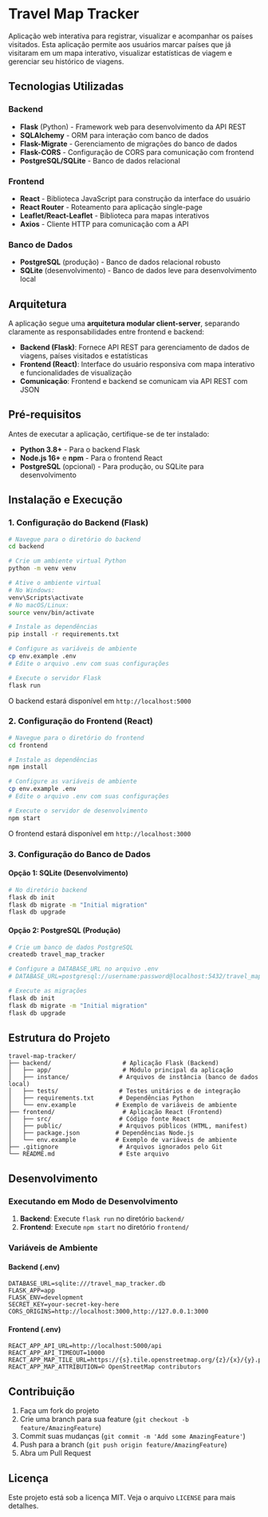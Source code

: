 # Travel Map Tracker

Aplicação web interativa para registrar, visualizar e acompanhar os países visitados. Esta aplicação permite aos usuários marcar países que já visitaram em um mapa interativo, visualizar estatísticas de viagem e gerenciar seu histórico de viagens.

## Tecnologias Utilizadas

### Backend
- **Flask** (Python) - Framework web para desenvolvimento da API REST
- **SQLAlchemy** - ORM para interação com banco de dados
- **Flask-Migrate** - Gerenciamento de migrações do banco de dados
- **Flask-CORS** - Configuração de CORS para comunicação com frontend
- **PostgreSQL/SQLite** - Banco de dados relacional

### Frontend
- **React** - Biblioteca JavaScript para construção da interface do usuário
- **React Router** - Roteamento para aplicação single-page
- **Leaflet/React-Leaflet** - Biblioteca para mapas interativos
- **Axios** - Cliente HTTP para comunicação com a API

### Banco de Dados
- **PostgreSQL** (produção) - Banco de dados relacional robusto
- **SQLite** (desenvolvimento) - Banco de dados leve para desenvolvimento local

## Arquitetura

A aplicação segue uma **arquitetura modular client-server**, separando claramente as responsabilidades entre frontend e backend:

- **Backend (Flask)**: Fornece API REST para gerenciamento de dados de viagens, países visitados e estatísticas
- **Frontend (React)**: Interface do usuário responsiva com mapa interativo e funcionalidades de visualização
- **Comunicação**: Frontend e backend se comunicam via API REST com JSON

## Pré-requisitos

Antes de executar a aplicação, certifique-se de ter instalado:

- **Python 3.8+** - Para o backend Flask
- **Node.js 16+** e **npm** - Para o frontend React
- **PostgreSQL** (opcional) - Para produção, ou SQLite para desenvolvimento

## Instalação e Execução

### 1. Configuração do Backend (Flask)

```bash
# Navegue para o diretório do backend
cd backend

# Crie um ambiente virtual Python
python -m venv venv

# Ative o ambiente virtual
# No Windows:
venv\Scripts\activate
# No macOS/Linux:
source venv/bin/activate

# Instale as dependências
pip install -r requirements.txt

# Configure as variáveis de ambiente
cp env.example .env
# Edite o arquivo .env com suas configurações

# Execute o servidor Flask
flask run
```

O backend estará disponível em `http://localhost:5000`

### 2. Configuração do Frontend (React)

```bash
# Navegue para o diretório do frontend
cd frontend

# Instale as dependências
npm install

# Configure as variáveis de ambiente
cp env.example .env
# Edite o arquivo .env com suas configurações

# Execute o servidor de desenvolvimento
npm start
```

O frontend estará disponível em `http://localhost:3000`

### 3. Configuração do Banco de Dados

#### Opção 1: SQLite (Desenvolvimento)
```bash
# No diretório backend
flask db init
flask db migrate -m "Initial migration"
flask db upgrade
```

#### Opção 2: PostgreSQL (Produção)
```bash
# Crie um banco de dados PostgreSQL
createdb travel_map_tracker

# Configure a DATABASE_URL no arquivo .env
# DATABASE_URL=postgresql://username:password@localhost:5432/travel_map_tracker

# Execute as migrações
flask db init
flask db migrate -m "Initial migration"
flask db upgrade
```

## Estrutura do Projeto

```
travel-map-tracker/
├── backend/                    # Aplicação Flask (Backend)
│   ├── app/                    # Módulo principal da aplicação
│   ├── instance/              # Arquivos de instância (banco de dados local)
│   ├── tests/                 # Testes unitários e de integração
│   ├── requirements.txt       # Dependências Python
│   └── env.example           # Exemplo de variáveis de ambiente
├── frontend/                   # Aplicação React (Frontend)
│   ├── src/                   # Código fonte React
│   ├── public/                # Arquivos públicos (HTML, manifest)
│   ├── package.json          # Dependências Node.js
│   └── env.example           # Exemplo de variáveis de ambiente
├── .gitignore                 # Arquivos ignorados pelo Git
└── README.md                  # Este arquivo
```

## Desenvolvimento

### Executando em Modo de Desenvolvimento

1. **Backend**: Execute `flask run` no diretório `backend/`
2. **Frontend**: Execute `npm start` no diretório `frontend/`

### Variáveis de Ambiente

#### Backend (.env)
```env
DATABASE_URL=sqlite:///travel_map_tracker.db
FLASK_APP=app
FLASK_ENV=development
SECRET_KEY=your-secret-key-here
CORS_ORIGINS=http://localhost:3000,http://127.0.0.1:3000
```

#### Frontend (.env)
```env
REACT_APP_API_URL=http://localhost:5000/api
REACT_APP_API_TIMEOUT=10000
REACT_APP_MAP_TILE_URL=https://{s}.tile.openstreetmap.org/{z}/{x}/{y}.png
REACT_APP_MAP_ATTRIBUTION=© OpenStreetMap contributors
```

## Contribuição

1. Faça um fork do projeto
2. Crie uma branch para sua feature (`git checkout -b feature/AmazingFeature`)
3. Commit suas mudanças (`git commit -m 'Add some AmazingFeature'`)
4. Push para a branch (`git push origin feature/AmazingFeature`)
5. Abra um Pull Request

## Licença

Este projeto está sob a licença MIT. Veja o arquivo `LICENSE` para mais detalhes.
